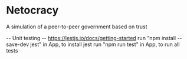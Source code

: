 # Netocracy

A simulation of a peer-to-peer government based on trust

-- Unit testing --
https://jestjs.io/docs/getting-started
run "npm install --save-dev jest" in App, to install jest
run "npm run test" in App, to run all tests
